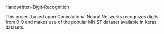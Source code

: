 Handwritten-Digit-Recognition

This project based upon Convolutional Neural Networks recognizes digits from 0-9 and makes use of the popular MNIST dataset available in Keras datasets.

